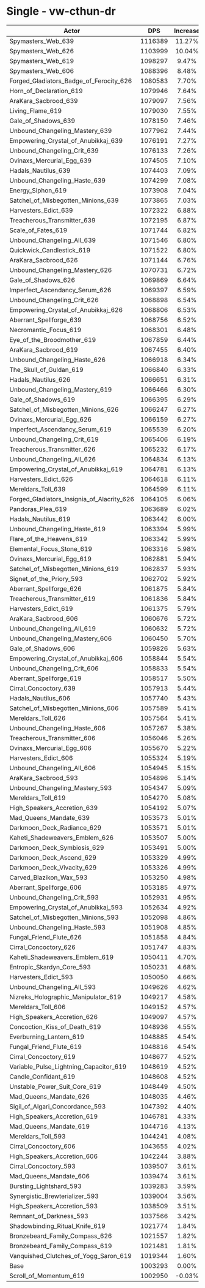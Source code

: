 # Single - vw-cthun-dr
| Actor | DPS | Increase |
|---|:---:|:---:|
|Spymasters_Web_639|1116389|11.27%|
|Spymasters_Web_626|1103999|10.04%|
|Spymasters_Web_619|1098297|9.47%|
|Spymasters_Web_606|1088396|8.48%|
|Forged_Gladiators_Badge_of_Ferocity_626|1080583|7.70%|
|Horn_of_Declaration_619|1079946|7.64%|
|AraKara_Sacbrood_639|1079097|7.56%|
|Living_Flame_619|1079030|7.55%|
|Gale_of_Shadows_639|1078150|7.46%|
|Unbound_Changeling_Mastery_639|1077962|7.44%|
|Empowering_Crystal_of_Anubikkaj_639|1076191|7.27%|
|Unbound_Changeling_Crit_639|1076133|7.26%|
|Ovinaxs_Mercurial_Egg_639|1074505|7.10%|
|Hadals_Nautilus_639|1074403|7.09%|
|Unbound_Changeling_Haste_639|1074299|7.08%|
|Energy_Siphon_619|1073908|7.04%|
|Satchel_of_Misbegotten_Minions_639|1073865|7.03%|
|Harvesters_Edict_639|1072322|6.88%|
|Treacherous_Transmitter_639|1072195|6.87%|
|Scale_of_Fates_619|1071744|6.82%|
|Unbound_Changeling_All_639|1071546|6.80%|
|Quickwick_Candlestick_619|1071522|6.80%|
|AraKara_Sacbrood_626|1071144|6.76%|
|Unbound_Changeling_Mastery_626|1070731|6.72%|
|Gale_of_Shadows_626|1069869|6.64%|
|Imperfect_Ascendancy_Serum_626|1069397|6.59%|
|Unbound_Changeling_Crit_626|1068898|6.54%|
|Empowering_Crystal_of_Anubikkaj_626|1068806|6.53%|
|Aberrant_Spellforge_639|1068756|6.52%|
|Necromantic_Focus_619|1068301|6.48%|
|Eye_of_the_Broodmother_619|1067859|6.44%|
|AraKara_Sacbrood_619|1067455|6.40%|
|Unbound_Changeling_Haste_626|1066918|6.34%|
|The_Skull_of_Guldan_619|1066840|6.33%|
|Hadals_Nautilus_626|1066651|6.31%|
|Unbound_Changeling_Mastery_619|1066466|6.30%|
|Gale_of_Shadows_619|1066395|6.29%|
|Satchel_of_Misbegotten_Minions_626|1066247|6.27%|
|Ovinaxs_Mercurial_Egg_626|1066159|6.27%|
|Imperfect_Ascendancy_Serum_619|1065539|6.20%|
|Unbound_Changeling_Crit_619|1065406|6.19%|
|Treacherous_Transmitter_626|1065232|6.17%|
|Unbound_Changeling_All_626|1064834|6.13%|
|Empowering_Crystal_of_Anubikkaj_619|1064781|6.13%|
|Harvesters_Edict_626|1064618|6.11%|
|Mereldars_Toll_639|1064599|6.11%|
|Forged_Gladiators_Insignia_of_Alacrity_626|1064105|6.06%|
|Pandoras_Plea_619|1063689|6.02%|
|Hadals_Nautilus_619|1063442|6.00%|
|Unbound_Changeling_Haste_619|1063394|5.99%|
|Flare_of_the_Heavens_619|1063342|5.99%|
|Elemental_Focus_Stone_619|1063316|5.98%|
|Ovinaxs_Mercurial_Egg_619|1062881|5.94%|
|Satchel_of_Misbegotten_Minions_619|1062837|5.93%|
|Signet_of_the_Priory_593|1062702|5.92%|
|Aberrant_Spellforge_626|1061875|5.84%|
|Treacherous_Transmitter_619|1061836|5.84%|
|Harvesters_Edict_619|1061375|5.79%|
|AraKara_Sacbrood_606|1060676|5.72%|
|Unbound_Changeling_All_619|1060632|5.72%|
|Unbound_Changeling_Mastery_606|1060450|5.70%|
|Gale_of_Shadows_606|1059826|5.63%|
|Empowering_Crystal_of_Anubikkaj_606|1058844|5.54%|
|Unbound_Changeling_Crit_606|1058833|5.54%|
|Aberrant_Spellforge_619|1058517|5.50%|
|Cirral_Concoctory_639|1057913|5.44%|
|Hadals_Nautilus_606|1057740|5.43%|
|Satchel_of_Misbegotten_Minions_606|1057589|5.41%|
|Mereldars_Toll_626|1057564|5.41%|
|Unbound_Changeling_Haste_606|1057267|5.38%|
|Treacherous_Transmitter_606|1056046|5.26%|
|Ovinaxs_Mercurial_Egg_606|1055670|5.22%|
|Harvesters_Edict_606|1055324|5.19%|
|Unbound_Changeling_All_606|1054945|5.15%|
|AraKara_Sacbrood_593|1054896|5.14%|
|Unbound_Changeling_Mastery_593|1054347|5.09%|
|Mereldars_Toll_619|1054270|5.08%|
|High_Speakers_Accretion_639|1054192|5.07%|
|Mad_Queens_Mandate_639|1053573|5.01%|
|Darkmoon_Deck_Radiance_629|1053571|5.01%|
|Kaheti_Shadeweavers_Emblem_626|1053507|5.00%|
|Darkmoon_Deck_Symbiosis_629|1053491|5.00%|
|Darkmoon_Deck_Ascend_629|1053329|4.99%|
|Darkmoon_Deck_Vivacity_629|1053326|4.99%|
|Carved_Blazikon_Wax_593|1053250|4.98%|
|Aberrant_Spellforge_606|1053185|4.97%|
|Unbound_Changeling_Crit_593|1052931|4.95%|
|Empowering_Crystal_of_Anubikkaj_593|1052634|4.92%|
|Satchel_of_Misbegotten_Minions_593|1052098|4.86%|
|Unbound_Changeling_Haste_593|1051908|4.85%|
|Fungal_Friend_Flute_626|1051858|4.84%|
|Cirral_Concoctory_626|1051747|4.83%|
|Kaheti_Shadeweavers_Emblem_619|1050411|4.70%|
|Entropic_Skardyn_Core_593|1050231|4.68%|
|Harvesters_Edict_593|1050050|4.66%|
|Unbound_Changeling_All_593|1049626|4.62%|
|Nizreks_Holographic_Manipulator_619|1049217|4.58%|
|Mereldars_Toll_606|1049152|4.57%|
|High_Speakers_Accretion_626|1049097|4.57%|
|Concoction_Kiss_of_Death_619|1048936|4.55%|
|Everburning_Lantern_619|1048885|4.54%|
|Fungal_Friend_Flute_619|1048816|4.54%|
|Cirral_Concoctory_619|1048677|4.52%|
|Variable_Pulse_Lightning_Capacitor_619|1048619|4.52%|
|Candle_Confidant_619|1048608|4.52%|
|Unstable_Power_Suit_Core_619|1048449|4.50%|
|Mad_Queens_Mandate_626|1048035|4.46%|
|Sigil_of_Algari_Concordance_593|1047392|4.40%|
|High_Speakers_Accretion_619|1046781|4.33%|
|Mad_Queens_Mandate_619|1044716|4.13%|
|Mereldars_Toll_593|1044241|4.08%|
|Cirral_Concoctory_606|1043655|4.02%|
|High_Speakers_Accretion_606|1042244|3.88%|
|Cirral_Concoctory_593|1039507|3.61%|
|Mad_Queens_Mandate_606|1039474|3.61%|
|Bursting_Lightshard_593|1039283|3.59%|
|Synergistic_Brewterializer_593|1039004|3.56%|
|High_Speakers_Accretion_593|1038509|3.51%|
|Remnant_of_Darkness_593|1037566|3.42%|
|Shadowbinding_Ritual_Knife_619|1021774|1.84%|
|Bronzebeard_Family_Compass_626|1021557|1.82%|
|Bronzebeard_Family_Compass_619|1021481|1.81%|
|Vanquished_Clutches_of_Yogg_Saron_619|1019344|1.60%|
|Base|1003293|0.00%|
|Scroll_of_Momentum_619|1002950|-0.03%|
